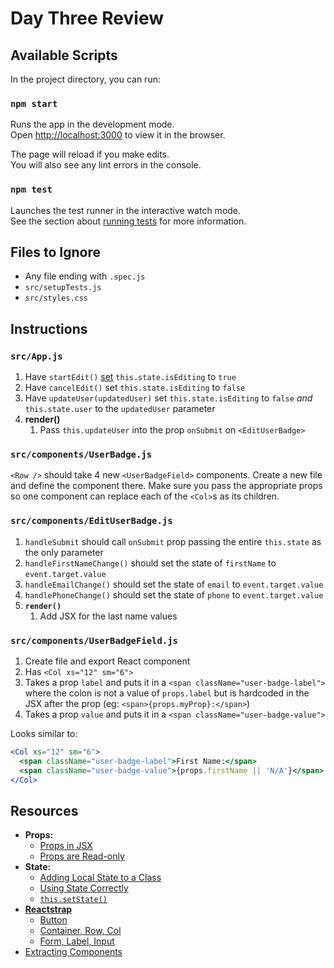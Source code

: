 # Day Three Review


## Available Scripts

In the project directory, you can run:

### `npm start`

Runs the app in the development mode.<br>
Open [http://localhost:3000](http://localhost:3000) to view it in the browser.

The page will reload if you make edits.<br>
You will also see any lint errors in the console.

### `npm test`

Launches the test runner in the interactive watch mode.<br>
See the section about [running tests](https://facebook.github.io/create-react-app/docs/running-tests) for more information.




## Files to Ignore

- Any file ending with `.spec.js`
- `src/setupTests.js`
- `src/styles.css`





## Instructions

### `src/App.js`

1. Have `startEdit()` [set](https://reactjs.org/docs/react-component.html#setstate) `this.state.isEditing` to `true`
1. Have `cancelEdit()` set `this.state.isEditing` to `false`
1. Have `updateUser(updatedUser)` set `this.state.isEditing` to `false` *and* `this.state.user` to the `updatedUser` parameter
1. **render()**
	1. Pass `this.updateUser` into the prop `onSubmit` on `<EditUserBadge>`


### `src/components/UserBadge.js`

`<Row />` should take 4 new `<UserBadgeField>` components. Create a new file and define the component there. Make sure you pass the appropriate props so one component can replace each of the `<Col>`s as its children.


### `src/components/EditUserBadge.js`

1. `handleSubmit` should call `onSubmit` prop passing the entire `this.state` as the only parameter
1. `handleFirstNameChange()` should set the state of `firstName` to `event.target.value`
1. `handleEmailChange()` should set the state of `email` to `event.target.value`
1. `handlePhoneChange()` should set the state of `phone` to `event.target.value`
1. **`render()`**
	1. Add JSX for the last name values


### `src/components/UserBadgeField.js`

1. Create file and export React component
1. Has `<Col xs="12" sm="6">`
1. Takes a prop `label` and puts it in a `<span className="user-badge-label">` where the colon is not a value of `props.label` but is hardcoded in the JSX after the prop (eg: `<span>{props.myProp}:</span>`)
1. Takes a prop `value` and puts it in a `<span className="user-badge-value">`

Looks similar to:

```jsx
<Col xs="12" sm="6">
  <span className="user-badge-label">First Name:</span>
  <span className="user-badge-value">{props.firstName || 'N/A'}</span>
</Col>
```




## Resources

- **Props:**
	- [Props in JSX](https://reactjs.org/docs/jsx-in-depth.html#props-in-jsx)
	- [Props are Read-only](https://reactjs.org/docs/components-and-props.html#props-are-read-only)
- **State:**
	- [Adding Local State to a Class](https://reactjs.org/docs/state-and-lifecycle.html#adding-local-state-to-a-class)
	- [Using State Correctly](https://reactjs.org/docs/state-and-lifecycle.html#using-state-correctly)
	- [`this.setState()`](https://reactjs.org/docs/react-component.html#setstate)
- **[Reactstrap](https://reactstrap.github.io/)**
	- [Button](https://reactstrap.github.io/components/buttons/)
	- [Container, Row, Col](https://reactstrap.github.io/components/layout/)
	- [Form, Label, Input](https://reactstrap.github.io/components/form/)
- [Extracting Components](https://reactjs.org/docs/components-and-props.html#extracting-components)
